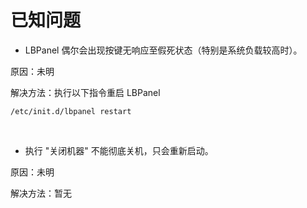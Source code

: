 # 已知问题

* LBPanel 偶尔会出现按键无响应至假死状态（特别是系统负载较高时）。

原因：未明

解决方法：执行以下指令重启 LBPanel

    /etc/init.d/lbpanel restart

<br>

* 执行 "关闭机器" 不能彻底关机，只会重新启动。

原因：未明

解决方法：暂无

